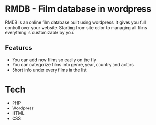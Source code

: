 # RMDB - Film database in wordpress

RMDB is an online film database built using wordpress. It gives you full controll over your website. Starting from site color to managing all films everything is customizable by you.

## Features

  - You can add new films so easily on the fly
  - You can categorize films into genre, year, country and actors
  - Short info under every films in the list

# Tech

  - PHP
  - Wordpress
  - HTML
  - CSS
